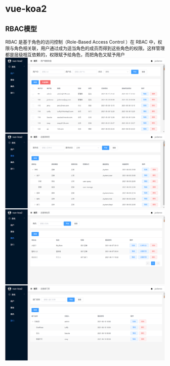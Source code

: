 # vue-koa2
## RBAC模型
  RBAC  是基于角色的访问控制（Role-Based Access Control ）在 RBAC 中，权限与角色相关联，用户通过成为适当角色的成员而得到这些角色的权限。这样管理都是层级相互依赖的，权限赋予给角色，而把角色又赋予用户
![image](https://github.com/Jackeroo-jianan/vue-koa2/blob/master/imgs/user.png)
![image](https://github.com/Jackeroo-jianan/vue-koa2/blob/master/imgs/menu.png)
![image](https://github.com/Jackeroo-jianan/vue-koa2/blob/master/imgs/role.png)
![image](https://github.com/Jackeroo-jianan/vue-koa2/blob/master/imgs/dept.png)
